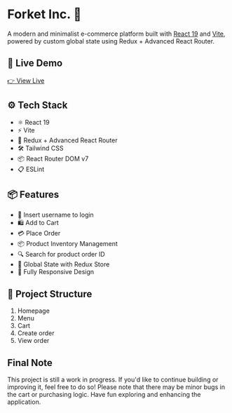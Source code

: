 # Forket Inc. 🛒

A modern and minimalist e-commerce platform built with [React 19](https://reactjs.org/) and [Vite](https://vitejs.dev/), powered by custom global state using Redux + Advanced React Router.

## 🚀 Live Demo

[👉 View Live](https://forket-inc.vercel.app)

## ⚙️ Tech Stack

- ⚛️ React 19
- ⚡ Vite
- 🔁 Redux + Advanced React Router
- 🛠️ Tailwind CSS
- 📦 React Router DOM v7
- 📋 ESLint

## 📦 Features

- 👤 Insert username to login
- 🛍️ Add to Cart
- 💳 Place Order
- 📦 Product Inventory Management
- 🔍 Search for product order ID
- 🧠 Global State with Redux Store
- 📱 Fully Responsive Design

## 📂 Project Structure

1. Homepage
2. Menu
3. Cart
4. Create order
5. View order

## Final Note

This project is still a work in progress. If you'd like to continue building or improving it, feel free to do so! Please note that there may be minor bugs in the cart or purchasing logic. Have fun exploring and enhancing the application.
